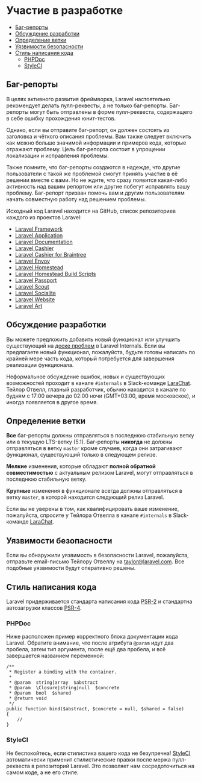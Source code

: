 # Участие в разработке

- [Баг-репорты](#bug-reports)
- [Обсуждение разработки](#core-development-discussion)
- [Определение ветки](#which-branch)
- [Уязвимости безопасности](#security-vulnerabilities)
- [Стиль написания кода](#coding-style)
    - [PHPDoc](#phpdoc)
    - [StyleCI](#styleci)

<a name="bug-reports"></a>
## Баг-репорты

В целях активного развития фреймворка, Laravel настоятельно рекомендует делать пулл-реквесты, а не только баг-репорты. Баг-репорты могут быть отправлены в форме пулл-реквеста, содержащего в себе ошибку прохождения юнит-тестов.

Однако, если вы отправите баг-репорт, он должен состоять из заголовка и чёткого описания проблемы. Вам также следует включить как можно больше значимой информации и примеров кода, которые отражают проблему. Цель баг-репорта состоит в упрощении локализации и исправления проблемы.

Также помните, что баг-репорты создаются в надежде, что другие пользователи с такой же проблемой смогут принять участие в её решении вместе с вами. Но не ждите, что сразу появится какая-либо активность над вашим репортом или другие побегут исправлять вашу проблему. Баг-репорт призван помочь вам и другим пользователям начать совместную работу над решением проблемы.

Исходный код Laravel находится на GitHub, список репозиториев каждого из проектов Laravel:

- [Laravel Framework](https://github.com/laravel/framework)
- [Laravel Application](https://github.com/laravel/laravel)
- [Laravel Documentation](https://github.com/laravel/docs)
- [Laravel Cashier](https://github.com/laravel/cashier)
- [Laravel Cashier for Braintree](https://github.com/laravel/cashier-braintree)
- [Laravel Envoy](https://github.com/laravel/envoy)
- [Laravel Homestead](https://github.com/laravel/homestead)
- [Laravel Homestead Build Scripts](https://github.com/laravel/settler)
- [Laravel Passport](https://github.com/laravel/passport)
- [Laravel Scout](https://github.com/laravel/scout)
- [Laravel Socialite](https://github.com/laravel/socialite)
- [Laravel Website](https://github.com/laravel/laravel.com)
- [Laravel Art](https://github.com/laravel/art)

<a name="core-development-discussion"></a>
## Обсуждение разработки

Вы можете предложить добавить новый функционал или улучшить существующий на [доске проблем](https://github.com/laravel/internals/issues) в Laravel Internals. Если вы предлагаете новый функционал, пожалуйста, будьте готовы написать по крайней мере часть кода, который потребуется для завершения реализации функционала.

Неформальное обсуждение ошибок, новых и существующих возможностей проходит в канале `#internals` в Slack-команде [LaraChat](https://larachat.co). Тейлор Отвелл, главный разработчик, обычно находится в канале по будням с 17:00 вечера до 02:00 ночи (GMT+03:00, время московское), и иногда появляется в другое время.

<a name="which-branch"></a>
## Определение ветки

**Все** баг-репорты должны отправляться в последнюю стабильную ветку или в текущую LTS-ветку (5.1). Баг-репорты **никогда** не должны отправляться в ветку `master` кроме случаев, когда они затрагивают функционал, существующий только в следующем релизе.

**Мелкие** изменения, которые обладают **полной обратной совместимостью** с актуальным релизом Laravel, могут отправляться в последнюю стабильную ветку.

**Крупные** изменения в функционале всегда должны отправляться в ветку `master`, в которой находится следующий релиз Laravel.

Если вы не уверены в том, как квалифицировать ваше изменение, пожалуйста, спросите у Тейлора Отвелла в канале `#internals` в Slack-команде [LaraChat](https://larachat.co).

<a name="security-vulnerabilities"></a>
## Уязвимости безопасности

Если вы обнаружили уязвимость в безопасности Laravel, пожалуйста, отправьте email-письмо Тейлору Отвеллу на <a href="mailto:taylor@laravel.com">taylor@laravel.com</a>. Все подобные уязвимости будут оперативно решены.

<a name="coding-style"></a>
## Стиль написания кода

Laravel придерживается стандарта написания кода [PSR-2](https://github.com/php-fig/fig-standards/blob/master/accepted/PSR-2-coding-style-guide.md) и стандартна автозагрузки классов [PSR-4](https://github.com/php-fig/fig-standards/blob/master/accepted/PSR-4-autoloader.md).

<a name="phpdoc"></a>
### PHPDoc

Ниже расположен пример корректного блока документации кода Laravel. Обратите внимание, что после атрибута `@param` идут два пробела, затем тип аргумента, после ещё два пробела, и всё завершается названием переменной:

    /**
     * Register a binding with the container.
     *
     * @param  string|array  $abstract
     * @param  \Closure|string|null  $concrete
     * @param  bool  $shared
     * @return void
     */
    public function bind($abstract, $concrete = null, $shared = false)
    {
        //
    }

<a name="styleci"></a>
### StyleCI

Не беспокойтесь, если стилистика вашего кода не безупречна! [StyleCI](https://styleci.io/) автоматически применит стилистические правки после мержа пулл-реквеста в репозиторий Laravel. Это позволяет нам сосредоточиться на самом коде, а не его стиле.
